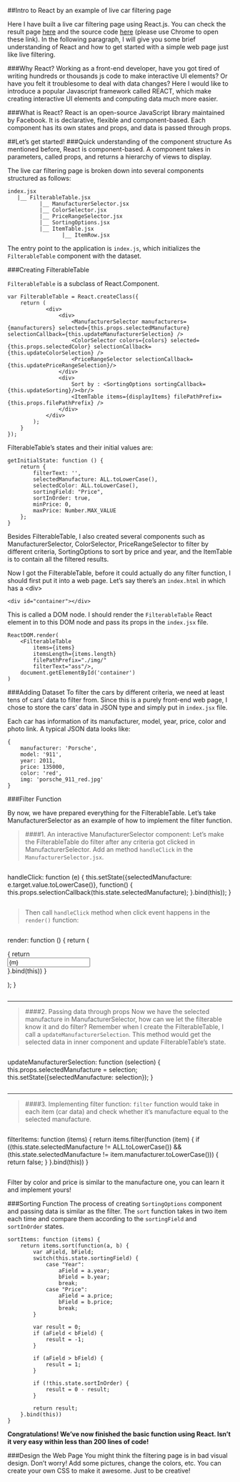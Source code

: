 ##Intro to React by an example of live car filtering page

Here I have built a live car filtering page using React.js. You can check the result page [here](https://duoshen.github.io/cs1300development/) and the source code [here](https://duoshen.github.io/cs1300presentation/) (please use Chrome to open these link). In the following paragraph, I will give you some brief understanding of React and how to get started with a simple web page just like live filtering.


###Why React?
Working as a front-end developer, have you got tired of writing hundreds or thousands js code to make interactive UI elements? Or have you felt it troublesome to deal with data changes? Here I would like to introduce a popular Javascript framework called REACT, which make creating interactive UI elements and computing data much more easier. 

###What is React?
React is an open-source JavaScript library maintained by Facebook. It is declarative, flexible and component-based. Each component has its own states and props, and data is passed through props. 

##Let’s get started!
###Quick understanding of the component structure
As mentioned before, React is component-based. A component takes in parameters, called props, and returns a hierarchy of views to display. 

The live car filtering page is broken down into several components structured as follows:

````
index.jsx
   |__ FilterableTable.jsx
          |__ ManufacturerSelector.jsx
          |__ ColorSelector.jsx
          |__ PriceRangeSelector.jsx
          |__ SortingOptions.jsx
          |__ ItemTable.jsx
                 |__ ItemRow.jsx
````
The entry point to the application is `index.js`, which initializes the `FilterableTable` component with the dataset.

###Creating FilterableTable

`FilterableTable` is a subclass of React.Component.

~~~~
var FilterableTable = React.createClass({
	return (
            <div>
                <div>
                    <ManufacturerSelector manufacturers={manufacturers} selected={this.props.selectedManufacture} selectionCallback={this.updateManufacturerSelection} />
                    <ColorSelector colors={colors} selected={this.props.selectedColor} selectionCallback={this.updateColorSelection} />
                    <PriceRangeSelector selectionCallback={this.updatePriceRangeSelection}/>
                </div>
                <div>
                    Sort by : <SortingOptions sortingCallback={this.updateSorting}/><br/>
                    <ItemTable items={displayItems} filePathPrefix={this.props.filePathPrefix} />
                </div>
            </div>
        );
    }
});
~~~~

FilterableTable’s states and their initial values are:

~~~~
getInitialState: function () {
    return {
        filterText: '',
        selectedManufacture: ALL.toLowerCase(),
        selectedColor: ALL.toLowerCase(),
        sortingField: "Price",
        sortInOrder: true,
        minPrice: 0,
        maxPrice: Number.MAX_VALUE
    };
}
~~~~

Besides  FilterableTable, I also created several components such as ManufacturerSelector, ColorSelector, PriceRangeSelector to filter by different criteria, SortingOptions to sort by price and year, and the ItemTable is to contain all the filtered results. 

Now I got the FilterableTable, before it could actually do any filter function, I should first put it into a web page.  Let’s say there’s an `index.html` in which has a \<div>

~~~~
<div id="container"></div>
~~~~

This is called a DOM node. I should render the `FilterableTable` React element in to this DOM node and pass its props in the `index.jsx` file.

~~~~
ReactDOM.render(
    <FilterableTable
        items={items}
        itemsLength={items.length}
        filePathPrefix="./img/"
        filterText="ass"/>,
    document.getElementById('container')
)
~~~~


###Adding Dataset
To filter the cars by different criteria, we need at least tens of cars’ data to filter from. Since this is a purely front-end web page, I chose to store the cars’ data in JSON type and simply put in `index.jsx` file.

Each car has information of its manufacturer, model, year, price, color and photo link. A typical JSON data looks like:

~~~~
{
	manufacturer: 'Porsche',
	model: '911',
	year: 2011,
	price: 135000,
	color: 'red',
	img: 'porsche_911_red.jpg'
}
~~~~


###Filter Function

By now, we have prepared everything for the FilterableTable. Let’s take ManufacturerSelector as an example of how to implement the filter function.

> ####1. An interactive ManufacturerSelector component:
 Let’s make the FilterableTable do filter after any criteria got clicked in ManufacturerSelector. Add an method `handleClick` in the `ManufacturerSelector.jsx`. 
 
> ~~~~
handleClick: function (e) {
    this.setState({selectedManufacture: e.target.value.toLowerCase()}, function() {
        this.props.selectionCallback(this.state.selectedManufacture);
    }.bind(this));
}
 > ~~~~

> Then call `handleClick` method when click event happens in the `render()` function:

> ~~~~
render: function () {
return (
    <form action="">
        {
            return <div><input type="text"
              className={classes}
              name="manufacturer"
              value={m}
              onClick={this.handleClick} /></div>
            }.bind(this))
        }
    </form>
    </div>
);
}
>~~~~

----

> ####2. Passing data through props
 Now we have the selected manufacture in ManufacturerSelector, how can we let the filterable know it and do filter? Remember when I create the FilterableTable, I call a `updateManufacturerSelection`. This method would get the selected data in inner component and update FilterableTable’s state.
 
> ~~~~
updateManufacturerSelection: function (selection) {
    this.props.selectedManufacture = selection;
    this.setState({selectedManufacture: selection});
}
> ~~~~ 
----

> ####3. Implementing filter function:
`filter` function would take in each item (car data) and check whether it’s manufacture equal to the selected manufacture.

> ~~~~
filterItems: function (items) {
    return items.filter(function (item) {
        if ((this.state.selectedManufacture != ALL.toLowerCase()) && (this.state.selectedManufacture != item.manufacturer.toLowerCase())) {
            return false;
        }
    }.bind(this))
}
> ~~~~

Filter by color and price is similar to the manufacture one, you can learn it and implement yours!

###Sorting Function
The process of creating `SortingOptions` component and passing data is similar as the filter. The `sort` function takes in two item each time and compare them according to the `sortingField` and `sortInOrder` states.

~~~~
sortItems: function (items) {
    return items.sort(function(a, b) {
        var aField, bField;
        switch(this.state.sortingField) {
            case "Year":
                aField = a.year;
                bField = b.year;
                break;
            case "Price":
                aField = a.price;
                bField = b.price;
                break;
        }
        
        var result = 0;
        if (aField < bField) {
            result = -1;
        }

        if (aField > bField) {
            result = 1;
        }

        if (!this.state.sortInOrder) {
            result = 0 - result;
        }

        return result;
    }.bind(this))
}
~~~~


**Congratulations! We’ve now finished the basic function using React. Isn’t it very easy within less than 200 lines of code!**

###Design the Web Page
You might think the filtering page is in bad visual design. Don’t worry! Add some pictures, change the colors, etc. You can create your own CSS to make it awesome. Just to be creative!
